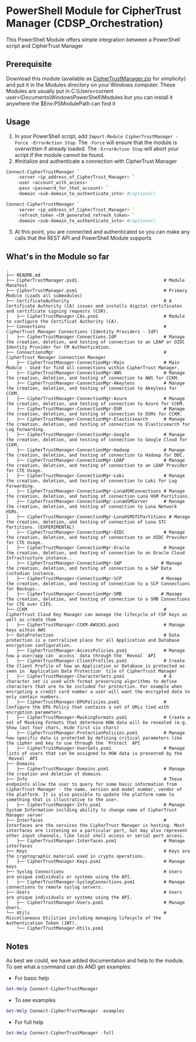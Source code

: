 # PowerShell Module for CipherTrust Manager (CDSP_Orchestration)
This PowerShell Module offers simple integration between a PowerShell script and CipherTrust Manager

## Prerequisite

Download this module (available as [CipherTrustManager.zip](CipherTrustManager.zip) for simplicity) and put it in the Modules directory on your Windows computer. These Modules are usually put in C:\Users\<current user>\Documents\WindowsPowerShell\Modules but you can install it anywhere the $Env:PSModulePath can find it


## Usage

1. In your PowerShell script, add `Import-Module CipherTrustManager -Force -ErrorAction Stop`. The `-Force` will ensure that the module is overwritten if already loaded. The `-ErrorAction Stop` will abort your script if the module cannot be found.
2. #Initialize and authenticate a connection with CipherTrust Manager

```powershell
Connect-CipherTrustManager `
    -server <ip_address_of_CipherTrust_Manager> `
    -user <account_with_access> `
    -pass <password_for_that_account> `
    -domain <sub-domain_to_authenticate_into> #(optional)
```
```powershell
Connect-CipherTrustManager `
    -server <ip_address_of_CipherTrust_Manager> `
    -refresh_token <CM_generated_refresh_token> `
    -domain <sub-domain_to_authenticate_into> #(optional)
```

3. At this point, you are connected and authenticated so you can make any calls that the REST API and PowerShell Module supports

## What's in the Module so far

    .
    ├── README.md              
    ├── CipherTrustManager.psd1                             	# Module Manafest
    ├── CipherTrustManager.psm1                             	# Primary Module (Loads all submodules)
    ├── CertificateAuthority                                	# A Certificate Authority (CA) issues and installs digital certificates and certificate signing requests (CSR).
    │   ├── CipherTrustManager-CAs.psm1                     	# Module to configure the Certificat Authority (CA).    
    ├── Connections                                         	# CipherTrust Manager Connections (Identity Providers - IdP)
    │   ├── CipherTrustManager-Connections-IdP 	            	# Manage the creation, deletion, and testing of connection to an LDAP or OIDC Identity Provider for CM Authentication.
    ├── ConnectionsMgr                                      	# CipherTrust Manager Connection Manager
    │   ├── CipherTrustManager-ConnectionMgr-Main           	# Main Module - Used for find all connections within CipherTrust Manager.
    │   ├── CipherTrustManager-ConnectionMgr-AWS            	# Manage the creation, deletion, and testing of connection to AWS for CCKM.
    │   ├── CipherTrustManager-ConnectionMgr-Akeyless       	# Manage the creation, deletion, and testing of connection to Akeyless for CCKM.
    │   ├── CipherTrustManager-ConnectionMgr-Azure          	# Manage the creation, deletion, and testing of connection to Azure for CCKM.
    │   ├── CipherTrustManager-ConnectionMgr-DSM            	# Manage the creation, deletion, and testing of connection to DSMs for CCKM.
    │   ├── CipherTrustManager-ConnectionMgr-Elasticsearch  	# Manage the creation, deletion, and testing of connection to Elasticsearch for Log Forwarding.
    │   ├── CipherTrustManager-ConnectionMgr-Google         	# Manage the creation, deletion, and testing of connection to Google Cloud for CCKM.
    │   ├── CipherTrustManager-ConnectionMgr-Hadoop         	# Manage the creation, deletion, and testing of connection to Hadoop for DDC.
    │   ├── CipherTrustManager-ConnectionMgr-LDAP           	# Manage the creation, deletion, and testing of connection to an LDAP Provider for CTE Usage.
    │   ├── CipherTrustManager-ConnectionMgr-Loki           	# Manage the creation, deletion, and testing of connection to Loki for Log Forwarding.
    │   ├── CipherTrustManager-ConnectionMgr-LunaHSMConnections # Manage the creation, deletion, and testing of connection Luna HSM Partitions.
    │   ├── CipherTrustManager-ConnectionMgr-LunaHSMServer  	# Manage the creation, deletion, and testing of connection to Luna Network HSMs.
    │   ├── CipherTrustManager-ConnectionMgr-LunaHSMSTCPartitions # Manage the creation, deletion, and testing of connection of Luna STC Partitions. (EXPERIMENTAL)
    │   ├── CipherTrustManager-ConnectionMgr-OIDC               # Manage the creation, deletion, and testing of connection to an OIDC Provider for CTE Usage.
    │   ├── CipherTrustManager-ConnectionMgr-Oracle             # Manage the creation, deletion, and testing of connection to an Oracle Cloud Infrastructure instance..
    │   ├── CipherTrustManager-ConnectionMgr-SAP               # Manage the creation, deletion, and testing of connection to a SAP Data Custodian instance.
    │   ├── CipherTrustManager-ConnectionMgr-SCP               # Manage the creation, deletion, and testing of connection to a SCP Connections for Backups..
    │   ├── CipherTrustManager-ConnectionMgr-SMB               # Manage the creation, deletion, and testing of connection to a SMB Connections for CTE over CIFS.
    ├── CCKM                                                	# CipherTrust Cloud Key Manager can manage the lifecycle of CSP keys as well as create them
    │   ├── CipherTrustManager-CCKM-AWSCKS.psm1             	# Manage keys within AWS
    ├── DataProtection                                      	# Data protection is a centralized place for all Application and Database encryption configuration.
    │   ├── CipherTrustManager-AccessPolicies.psm1          	# Manage how a user/app can `access` data through the `Reveal` API
    │   ├── CipherTrustManager-ClientProfiles.psm1          	# Create the Client Profile of how an Application or Database is protected as seen in `Application Data Protection` tile of CipherTrust Manager
    │   ├── CipherTrustManager-CharacterSets.psm1           	# A character set is used with format preserving algorithms to define characters that are to be included for protection. For example when encrypting a credit card number a user will want the encrypted data to only contain numbers.
    │   ├── CipherTrustManager-DPGPolicies.psm1             	# Configure the DPG Policy that contains a set of URLs tied with encryption parameters
    │   ├── CipherTrustManager-MaskingFormats.psm1          	# Create a set of Masking Formats that determine HOW data will be revealed (e.g. Show last four chars, Hide first six chars)
    │   ├── CipherTrustManager-ProtectionPolicies.psm1      	# Manage how specific data is protected by defining critical parameters like the cipher and key to use through the `Protect` API
    │   ├── CipherTrustManager-UserSets.psm1                	# Manage lists of users that can be assigned to HOW data is presented by the `Reveal` API
    ├── Domains
    │   ├── CipherTrustManager-Domains.psm1                 	# Manage the creation and deletion of domains. 
    ├── Info                                                	# These endpoints allow the user to query for some basic information from CipherTrust Manager - the name, version and model number, vendor of the platform. It is also possible to update the platform name to something that is illustrative to the user.
    │   ├── CipherTrustManager-Info.psm1                    	# Manage System Information inclding ability to change name of CipherTrust Manager server
    ├── Interfaces                                          	# Interfaces are the services the CipherTrust Manager is hosting. Most interfaces are listening on a particular port, but may also represent other input channels, like local shell access or serial port access.
    │   ├── CipherTrustManager-Interfaces.psm1              	# Manage interfaces
    ├── Keys                                                	# Keys are the cryptographic material used in crypto operations.
    │   ├── CipherTrustManager-Keys.psm1                    	# Manage keys
    ├── Syslog Connections                                  	# Users are unique individuals or systems using the API.
    │   ├── CipherTrustManager-SyslogConnections.psm1       	# Manage connections to remote syslog servers.
    ├── Users                                               	# Users are unique individuals or systems using the API.
    │   ├── CipherTrustManager-Users.psm1                   	# Manage Users.
    └── Utils                                               	# Miscellaneous Utilities including managing lifecycle of the Authentication Token (JWT).
        └── CipherTrustManager-Utils.psm1                   

## Notes
As best we could, we have added documentation and help to the module. To see what a command can do AND get examples:

* For basic help
  
```powershell
Get-Help Connect-CipherTrustManager
```

* To see examples

```powershell
Get-Help Connect-CipherTrustManager -examples
```

* For full help

```powershell
Get-Help Connect-CipherTrustManager -full
```



